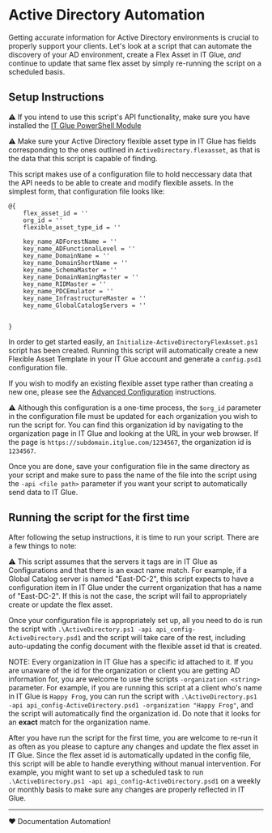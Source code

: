 # Active Directory Automation

Getting accurate information for Active Directory environments is crucial to properly support your clients. Let's look at a script that can automate the discovery of your AD environment, create a Flex Asset in IT Glue, *and* continue to update that same flex asset by simply re-running the script on a scheduled basis.

## Setup Instructions

:warning: If you intend to use this script's API functionality, make sure you have installed the [IT Glue PowerShell Module](https://github.com/itglue/powershellwrapper)

:warning: Make sure your Active Directory flexible asset type in IT Glue has fields corresponding to the ones outlined in `ActiveDirectory.flexasset`, as that is the data that this script is capable of finding.

This script makes use of a configuration file to hold neccessary data that the API needs to be able to create and modify flexible assets. In the simplest form, that configuration file looks like:

```posh
@{
    flex_asset_id = ''
    org_id = ''
    flexible_asset_type_id = ''

    key_name_ADForestName = ''
    key_name_ADFunctionalLevel = ''
    key_name_DomainName = ''
    key_name_DomainShortName = ''
    key_name_SchemaMaster = ''
    key_name_DomainNamingMaster = ''
    key_name_RIDMaster = ''
    key_name_PDCEmulator = ''
    key_name_InfrastructureMaster = ''
    key_name_GlobalCatalogServers = ''


}
```

In order to get started easily, an `Initialize-ActiveDirectoryFlexAsset.ps1` script has been created. Running this script will automatically create a new Flexible Asset Template in your IT Glue account and generate a `config.psd1` configuration file.

If you wish to modify an existing flexible asset type rather than creating a new one, please see the [Advanced Configuration](https://github.com/itglue/powershellwrapper/Active%20Directory/Advanced%20Configuration.md) instructions.

:warning: Although this configuration is a one-time process, the `$org_id` parameter in the configuration file must be updated for each organization you wish to run the script for. You can find this organization id by navigating to the organization page in IT Glue and looking at the URL in your web browser. If the page is `https://subdomain.itglue.com/1234567`, the organization id is `1234567`.

Once you are done, save your configuration file in the same directory as your script and make sure to pass the name of the file into the script using the `-api <file path>` parameter if you want your script to automatically send data to IT Glue.

## Running the script for the first time

After following the setup instructions, it is time to run your script. There are a few things to note:

:warning: This script assumes that the servers it tags are in IT Glue as Configurations and that there is an exact name match. For example, if a Global Catalog server is named "East-DC-2", this script expects to have a configuration item in IT Glue under the current organization that has a name of "East-DC-2". If this is not the case, the script will fail to appropriately create or update the flex asset.

Once your configuration file is appropriately set up, all you need to do is run the script with `.\ActiveDirectory.ps1 -api api_config-ActiveDirectory.psd1` and the script will take care of the rest, including auto-updating the config document with the flexible asset id that is created.

NOTE: Every organization in IT Glue has a specific id attached to it. If you are unaware of the id for the organization or client you are getting AD information for, you are welcome to use the scripts `-organization <string>` parameter. For example, if you are running this script at a client who's name in IT Glue is `Happy Frog`, you can run the script with `.\ActiveDirectory.ps1 -api api_config-ActiveDirectory.psd1 -organization "Happy Frog"`, and the script will automatically find the organization id. Do note that it looks for an **exact** match for the organization name.

After you have run the script for the first time, you are welcome to re-run it as often as you please to capture any changes and update the flex asset in IT Glue. Since the flex asset id is automatically updated in the config file, this script will be able to handle everything without manual intervention. For example, you might want to set up a scheduled task to run `.\ActiveDirectory.ps1 -api api_config-ActiveDirectory.psd1` on a weekly or monthly basis to make sure any changes are properly reflected in IT Glue.

----

:heart: Documentation Automation!